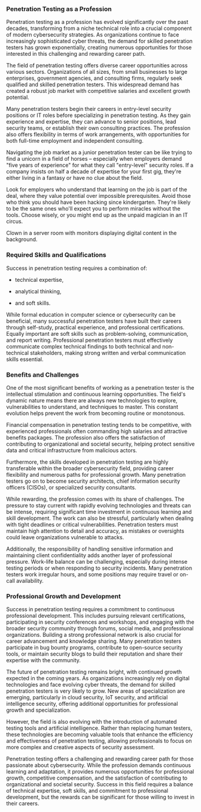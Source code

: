 <h3>Penetration Testing as a Profession</h3>

Penetration testing as a profession has evolved significantly over the past decades, transforming from a niche technical role into a crucial component of modern cybersecurity strategies. As organizations continue to face increasingly sophisticated cyber threats, the demand for skilled penetration testers has grown exponentially, creating numerous opportunities for those interested in this challenging and rewarding career path.

The field of penetration testing offers diverse career opportunities across various sectors. Organizations of all sizes, from small businesses to large enterprises, government agencies, and consulting firms, regularly seek qualified and skilled penetration testers. This widespread demand has created a robust job market with competitive salaries and excellent growth potential.

Many penetration testers begin their careers in entry-level security positions or IT roles before specializing in penetration testing. As they gain experience and expertise, they can advance to senior positions, lead security teams, or establish their own consulting practices. The profession also offers flexibility in terms of work arrangements, with opportunities for both full-time employment and independent consulting.

Navigating the job market as a junior penetration tester can be like trying to find a unicorn in a field of horses – especially when employers demand "five years of experience" for what they call "entry-level" security roles. If a company insists on half a decade of expertise for your first gig, they're either living in a fantasy or have no clue about the field.

Look for employers who understand that learning on the job is part of the deal, where they value potential over impossible prerequisites. Avoid those who think you should have been hacking since kindergarten. They're likely to be the same ones who'll expect you to perform miracles without the tools. Choose wisely, or you might end up as the unpaid magician in an IT circus.

Clown in a server room with monitors displaying digital content in the background.

<h3> Required Skills and Qualifications </h3>

Success in penetration testing requires a combination of:

- technical expertise,

- analytical thinking,

- and soft skills.

While formal education in computer science or cybersecurity can be beneficial, many successful penetration testers have built their careers through self-study, practical experience, and professional certifications. Equally important are soft skills such as problem-solving, communication, and report writing. Professional penetration testers must effectively communicate complex technical findings to both technical and non-technical stakeholders, making strong written and verbal communication skills essential.

<h3> Benefits and Challenges</h3>

One of the most significant benefits of working as a penetration tester is the intellectual stimulation and continuous learning opportunities. The field's dynamic nature means there are always new technologies to explore, vulnerabilities to understand, and techniques to master. This constant evolution helps prevent the work from becoming routine or monotonous.

Financial compensation in penetration testing tends to be competitive, with experienced professionals often commanding high salaries and attractive benefits packages. The profession also offers the satisfaction of contributing to organizational and societal security, helping protect sensitive data and critical infrastructure from malicious actors.

Furthermore, the skills developed in penetration testing are highly transferable within the broader cybersecurity field, providing career flexibility and numerous paths for professional growth. Many penetration testers go on to become security architects, chief information security officers (CISOs), or specialized security consultants.

While rewarding, the profession comes with its share of challenges. The pressure to stay current with rapidly evolving technologies and threats can be intense, requiring significant time investment in continuous learning and skill development. The work can also be stressful, particularly when dealing with tight deadlines or critical vulnerabilities. Penetration testers must maintain high attention to detail and accuracy, as mistakes or oversights could leave organizations vulnerable to attacks.

Additionally, the responsibility of handling sensitive information and maintaining client confidentiality adds another layer of professional pressure. Work-life balance can be challenging, especially during intense testing periods or when responding to security incidents. Many penetration testers work irregular hours, and some positions may require travel or on-call availability.

<h3> Professional Growth and Development </h3>

Success in penetration testing requires a commitment to continuous professional development. This includes pursuing relevant certifications, participating in security conferences and workshops, and engaging with the broader security community through forums, social media, and professional organizations. Building a strong professional network is also crucial for career advancement and knowledge sharing. Many penetration testers participate in bug bounty programs, contribute to open-source security tools, or maintain security blogs to build their reputation and share their expertise with the community.

The future of penetration testing remains bright, with continued growth expected in the coming years. As organizations increasingly rely on digital technologies and face evolving cyber threats, the demand for skilled penetration testers is very likely to grow. New areas of specialization are emerging, particularly in cloud security, IoT security, and artificial intelligence security, offering additional opportunities for professional growth and specialization.

However, the field is also evolving with the introduction of automated testing tools and artificial intelligence. Rather than replacing human testers, these technologies are becoming valuable tools that enhance the efficiency and effectiveness of penetration testing, allowing professionals to focus on more complex and creative aspects of security assessment.

Penetration testing offers a challenging and rewarding career path for those passionate about cybersecurity. While the profession demands continuous learning and adaptation, it provides numerous opportunities for professional growth, competitive compensation, and the satisfaction of contributing to organizational and societal security. Success in this field requires a balance of technical expertise, soft skills, and commitment to professional development, but the rewards can be significant for those willing to invest in their careers.
